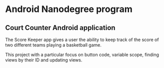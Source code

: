 # Android Nanodegree program
## Court Counter Android application 


The Score Keeper app gives a user the ability to keep track of the score of two different teams playing a basketball game.

This project with a particular focus on button code, variable scope, finding views by their ID and updating views.
